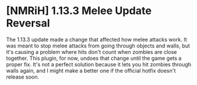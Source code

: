# [NMRiH] 1.13.3 Melee Update Reversal

The 1.13.3 update made a change that affected how melee attacks work. It was meant to stop melee attacks from going through objects and walls, but it's causing a problem where hits don't count when zombies are close together. This plugin, for now, undoes that change until the game gets a proper fix. It's not a perfect solution because it lets you hit zombies through walls again, and I might make a better one if the official hotfix doesn't release soon.

